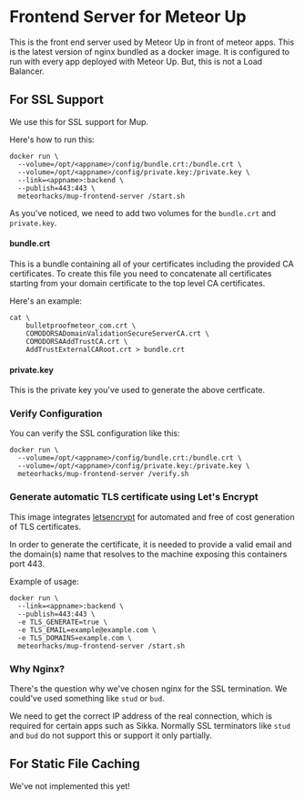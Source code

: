 # Frontend Server for Meteor Up

This is the front end server used by Meteor Up in front of meteor apps. This is
the latest version of nginx bundled as a docker image. It is configured to
run with every app deployed with Meteor Up. But, this is not a Load Balancer.

## For SSL Support

We use this for SSL support for Mup.

Here's how to run this:

~~~shell
docker run \
  --volume=/opt/<appname>/config/bundle.crt:/bundle.crt \
  --volume=/opt/<appname>/config/private.key:/private.key \
  --link=<appname>:backend \
  --publish=443:443 \
  meteorhacks/mup-frontend-server /start.sh
~~~

As you've noticed, we need to add two volumes for the `bundle.crt` and
`private.key`.

#### bundle.crt

This is a bundle containing all of your certificates including the provided CA
certificates. To create this file you need to concatenate all certificates
starting from your domain certificate to the top level CA certificates.

Here's an example:

~~~shell
cat \
    bulletproofmeteor_com.crt \
    COMODORSADomainValidationSecureServerCA.crt \
    COMODORSAAddTrustCA.crt \
    AddTrustExternalCARoot.crt > bundle.crt
~~~

#### private.key

This is the private key you've used to generate the above certficate.

### Verify Configuration

You can verify the SSL configuration like this:

~~~shell
docker run \
  --volume=/opt/<appname>/config/bundle.crt:/bundle.crt \
  --volume=/opt/<appname>/config/private.key:/private.key \
  meteorhacks/mup-frontend-server /verify.sh
~~~

### Generate automatic TLS certificate using Let's Encrypt

This image integrates [letsencrypt](https://github.com/letsencrypt/letsencrypt)
for automated and free of cost generation of TLS certificates.

In order to generate the certificate, it is needed to provide a valid email and
the domain(s) name that resolves to the machine exposing this containers port
443.

Example of usage:

~~~shell
docker run \
  --link=<appname>:backend \
  --publish=443:443 \
  -e TLS_GENERATE=true \
  -e TLS_EMAIL=example@example.com \
  -e TLS_DOMAINS=example.com \
  meteorhacks/mup-frontend-server /start.sh
~~~

### Why Nginx?

There's the question why we've chosen nginx for the SSL termination. We
could've used something like `stud` or `bud`.

We need to get the correct IP address of the real connection, which is
required for certain apps such as Sikka. Normally SSL terminators like
`stud` and `bud` do not support this or support it only partially.

## For Static File Caching

We've not implemented this yet!
